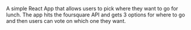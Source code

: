 A simple React App that allows users to pick where they want to go for lunch. The app hits the foursquare API and gets 3 options for where to go and then users can vote on which one they want. 
